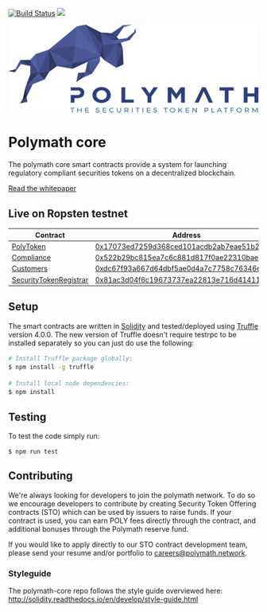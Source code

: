 [![Build Status](https://travis-ci.com/PolymathNetwork/polymath-core.svg?token=Urvmqzpy4pAxp6EpzZd6&branch=master)](https://travis-ci.com/PolymathNetwork/polymath-core)
<a href="https://t.me/polymathnetwork"><img src="https://img.shields.io/badge/40k+-telegram-blue.svg" target="_blank"></a>

<!--img src="https://img.shields.io/badge/bounties-1,000,000-green.svg" href="/issues-->

![Polymath](Polymath.png)

# Polymath core

The polymath core smart contracts provide a system for launching regulatory
compliant securities tokens on a decentralized blockchain.

[Read the whitepaper](whitepaper.pdf)

## Live on Ropsten testnet

| Contract                                                         | Address                                                                                                                       |
| ---------------------------------------------------------------- | ----------------------------------------------------------------------------------------------------------------------------- |
| [PolyToken](./contracts/PolyToken.sol)                           | [0x17073ed7259d368ced101acdb2ab7eae51b26041](https://ropsten.etherscan.io/address/0x17073ed7259d368ced101acdb2ab7eae51b26041) |
| [Compliance](./contracts/Compliance.sol)                         | [0x522b29bc815ea7c6c881d817f0ae22310bae33e1](https://ropsten.etherscan.io/address/0x522b29bc815ea7c6c881d817f0ae22310bae33e1) |
| [Customers](./contracts/Customers.sol)                           | [0xdc67f93a667d64dbf5ae0d4a7c7758c76346e572](https://ropsten.etherscan.io/address/0xdc67f93a667d64dbf5ae0d4a7c7758c76346e572) |
| [SecurityTokenRegistrar](./contracts/SecurityTokenRegistrar.sol) | [0x81ac3d04f6c19673737ea22813e716d41411678e](https://ropsten.etherscan.io/address/0x81ac3d04f6c19673737ea22813e716d41411678e) |

## Setup

The smart contracts are written in [Solidity][solidity] and tested/deployed
using [Truffle][truffle] version 4.0.0. The new version of Truffle doesn't
require testrpc to be installed separately so you can just do use the following:

```bash
# Install Truffle package globally:
$ npm install -g truffle

# Install local node dependencies:
$ npm install
```

## Testing

To test the code simply run:

```
$ npm run test
```

## Contributing

We're always looking for developers to join the polymath network. To do so we
encourage developers to contribute by creating Security Token Offering contracts
(STO) which can be used by issuers to raise funds. If your contract is used, you
can earn POLY fees directly through the contract, and additional bonuses through
the Polymath reserve fund.

If you would like to apply directly to our STO contract development team, please
send your resume and/or portfolio to careers@polymath.network.

### Styleguide

The polymath-core repo follows the style guide overviewed here:
http://solidity.readthedocs.io/en/develop/style-guide.html

[polymath]: https://polymath.network
[ethereum]: https://www.ethereum.org/
[solidity]: https://solidity.readthedocs.io/en/develop/
[truffle]: http://truffleframework.com/
[testrpc]: https://github.com/ethereumjs/testrpc
